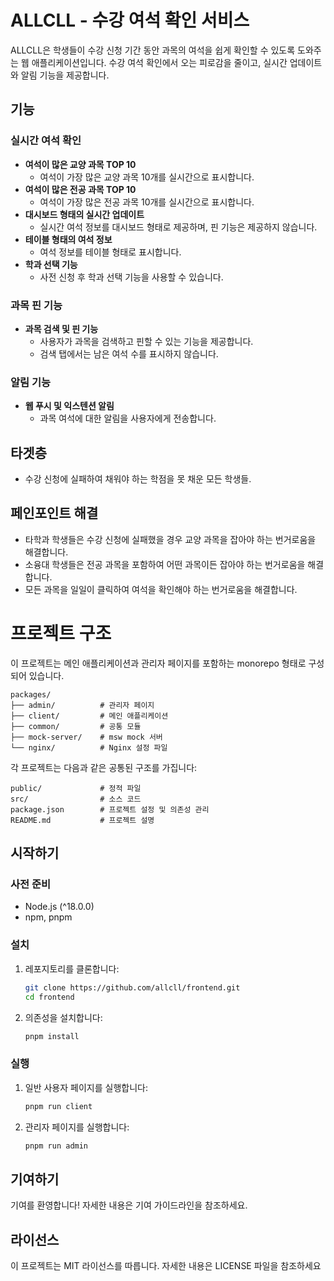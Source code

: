 # ALLCLL - 수강 여석 확인 서비스

ALLCLL은 학생들이 수강 신청 기간 동안 과목의 여석을 쉽게 확인할 수 있도록 도와주는 웹 애플리케이션입니다. 수강 여석 확인에서 오는 피로감을 줄이고, 실시간 업데이트와 알림 기능을 제공합니다.

## 기능

### 실시간 여석 확인
- **여석이 많은 교양 과목 TOP 10**
    - 여석이 가장 많은 교양 과목 10개를 실시간으로 표시합니다.
- **여석이 많은 전공 과목 TOP 10**
    - 여석이 가장 많은 전공 과목 10개를 실시간으로 표시합니다.
- **대시보드 형태의 실시간 업데이트**
    - 실시간 여석 정보를 대시보드 형태로 제공하며, 핀 기능은 제공하지 않습니다.
- **테이블 형태의 여석 정보**
    - 여석 정보를 테이블 형태로 표시합니다.
- **학과 선택 기능**
    - 사전 신청 후 학과 선택 기능을 사용할 수 있습니다.

### 과목 핀 기능
- **과목 검색 및 핀 기능**
    - 사용자가 과목을 검색하고 핀할 수 있는 기능을 제공합니다.
    - 검색 탭에서는 남은 여석 수를 표시하지 않습니다.

### 알림 기능
- **웹 푸시 및 익스텐션 알림**
    - 과목 여석에 대한 알림을 사용자에게 전송합니다.

## 타겟층
- 수강 신청에 실패하여 채워야 하는 학점을 못 채운 모든 학생들.

## 페인포인트 해결
- 타학과 학생들은 수강 신청에 실패했을 경우 교양 과목을 잡아야 하는 번거로움을 해결합니다.
- 소융대 학생들은 전공 과목을 포함하여 어떤 과목이든 잡아야 하는 번거로움을 해결합니다.
- 모든 과목을 일일이 클릭하여 여석을 확인해야 하는 번거로움을 해결합니다.

# 프로젝트 구조

이 프로젝트는 메인 애플리케이션과 관리자 페이지를 포함하는 monorepo 형태로 구성되어 있습니다.

```plaintext
packages/
├── admin/          # 관리자 페이지
├── client/         # 메인 애플리케이션
├── common/         # 공통 모듈
├── mock-server/    # msw mock 서버
└── nginx/          # Nginx 설정 파일
```

각 프로젝트는 다음과 같은 공통된 구조를 가집니다:  

```plaintext
public/             # 정적 파일
src/                # 소스 코드
package.json        # 프로젝트 설정 및 의존성 관리
README.md           # 프로젝트 설명
```

## 시작하기

### 사전 준비
- Node.js (^18.0.0)
- npm, pnpm

### 설치
1. 레포지토리를 클론합니다:
   ```sh
   git clone https://github.com/allcll/frontend.git
   cd frontend
   ```
2. 의존성을 설치합니다:  
    ```sh
    pnpm install
    ```

### 실행
1. 일반 사용자 페이지를 실행합니다:
    ```sh
    pnpm run client
    ```
2. 관리자 페이지를 실행합니다:
    ```sh
    pnpm run admin
   ```

## 기여하기
기여를 환영합니다! 자세한 내용은 기여 가이드라인을 참조하세요.  

## 라이선스
이 프로젝트는 MIT 라이선스를 따릅니다. 자세한 내용은 LICENSE 파일을 참조하세요